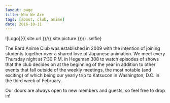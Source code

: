 ```yaml
---
layout: page
title: Who We Are
tags: [about, club, anime]
date: 2016-10-11
---
```

![Logo]({{ site.url }}/{{ site.picture }}){: .selfie}

The Bard Anime Club was established in 2009 with the intention of joining students together over a shared love of Japanese animation. We meet every Thursday night at 7:30 P.M. in Hegeman 308 to watch episodes of shows that the club decides on at the beginning of the year in addition to other events that fall outside of the weekly meetings, the most notable (and exciting) of which being our yearly trip to Katsucon in Washington, D.C. in the third week of February. 

Our doors are always open to new members and guests, so feel free to drop in!